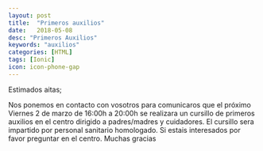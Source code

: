 ```yaml
---
layout: post
title:  "Primeros auxilios"
date:   2018-05-08
desc: "Primeros Auxilios"
keywords: "auxilios"
categories: [HTML]
tags: [Ionic]
icon: icon-phone-gap
---
```


Estimados aitas;

Nos ponemos en contacto con vosotros para comunicaros que el próximo Viernes 2 de marzo de 16:00h a 20:00h se realizara un cursillo de primeros auxilios en el centro dirigido a padres/madres y cuidadores.
El cursillo sera impartido por personal sanitario homologado.
Si estais interesados por favor preguntar en el centro.
Muchas gracias


